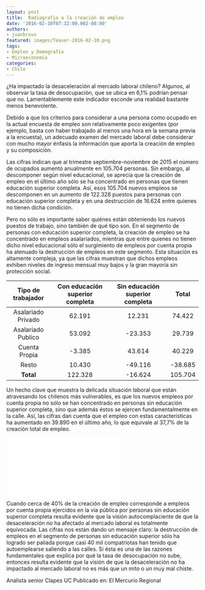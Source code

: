 ```yaml
---
layout: post
title:  Radiografía a la creación de empleo
date: '2016-02-10T07:32:00.002-08:00'
authors:
- juanbravo
featured: images/Teaser-2016-02-10.png
tags:
- Empleo y Demografía
- Microeconomía
categories:
- Chile
---
```


¿Ha impactado la desaceleración al mercado laboral chileno? Algunos, al observar la tasa de desocupación, que se ubica en 6,1% podrían pensar que no. Lamentablemente este indicador esconde una realidad bastante menos benevolente.

Debido a que los criterios para considerar a una persona como ocupado en la actual encuesta de empleo son relativamente poco exigentes (por ejemplo, basta con haber trabajado al menos una hora en la semana previa a la encuesta), un adecuado examen del mercado laboral debe considerar con mucho mayor énfasis la información que aporta la creación de empleo y su composición.

Las cifras indican que al trimestre septiembre-noviembre de 2015 el número de ocupados aumentó anualmente en 105.704 personas. Sin embargo, al descomponer según nivel educacional, se aprecia que la creación de empleo en el último año sólo se ha concentrado en personas que tienen educación superior completa. Así, esos 105.704 nuevos empleos se descomponen en un aumento de 122.328 puestos para personas con educación superior completa y en una destrucción de 16.624 entre quienes no tienen dicha condición.

Pero no sólo es importante saber quiénes están obteniendo los nuevos puestos de trabajo, sino también de qué tipo son. En el segmento de personas con educación superior completa, la creación de empleo se ha concentrado en empleos asalariados, mientras que entre quienes no tienen dicho nivel educacional sólo el surgimiento de empleos por cuenta propia ha atenuado la destrucción de empleos en este segmento. Esta situación es altamente compleja, ya que las cifras muestran que dichos empleos exhiben niveles de ingreso mensual muy bajos y la gran mayoría sin protección social.


**Tipo de trabajador** | **Con educación superior completa**  | **Sin educación superior completa** | **Total** |
:------------: | :-----------: | :-----------: | :-----------: |
Asalariado Privado  |  62.191    |   12.231 |  74.422 |
Asalariado Publico  |  53.092    |  -23.353 |  29.739 |
Cuenta Propia       |  -3.385    |   43.614 |  40.229 |
Resto               |  10.430    |  -49.116 | -38.685 |
**Total**               | 122.328    |  -16.624 | 105.704 |



Un hecho clave que muestra la delicada situación laboral que están atravesando los chilenos más vulnerables, es que los nuevos empleos por cuenta propia no sólo se han concentrado en personas sin educación superior completa, sino que además éstos se ejercen fundamentalmente en la calle. Así, las cifras dan cuenta que el empleo con estas características ha aumentado en 39.890 en el último año, lo que equivale al 37,7% de la creación total de empleo.

<div class="frame-container">
<iframe frameborder="0" scrolling="no" src="//plot.ly/~faro/60.embed"></iframe>
</div>

Cuando cerca de 40% de la creación de empleo corresponde a empleos por cuenta propia ejercidos en la vía pública por personas sin educación superior completa resulta evidente que la visión autocomplaciente de que la desaceleración no ha afectado al mercado laboral es totalmente equivocada. Las cifras nos están dando un mensaje claro: la destrucción de empleos en el segmento de personas sin educación superior sólo ha logrado ser paliada porque casi 40 mil compatriotas han tenido que autoemplearse saliendo a las calles. Si ésta es una de las razones fundamentales que explica por qué la tasa de desocupación no sube, entonces resulta evidente que la visión de que la desaceleración no ha impactado al mercado laboral no es más que un mito o un muy mal chiste.

Analista senior Clapes UC
Publicado en:  El Mercurio Regional
